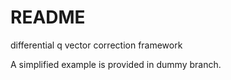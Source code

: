 # README

differential q vector correction framework

A simplified example is provided in dummy branch.

